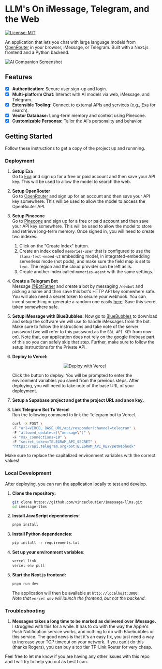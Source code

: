 # LLM's On iMessage, Telegram, and the Web

[![License: MIT](https://img.shields.io/badge/License-MIT-yellow.svg)](https://opensource.org/licenses/MIT)

An application that lets you chat with large language models from [OpenRouter](https://openrouter.ai/models) in your browser, iMessage, or Telegram. Built with a Next.js frontend and a Python backend.

![AI Companion Screenshot](https://place-hold.it/1280x720?text=App+Screenshot+Here)

## Features
- [x] **Authentication:** Secure user sign-up and login.
- [x] **Multi-platform Chat:** Interact with AI models via web, iMessage, and Telegram.
- [x] **Extensible Tooling:** Connect to external APIs and services (e.g., Exa for search).
- [x] **Vector Database:** Long-term memory and context using Pinecone.
- [x] **Customizable Personas:** Tailor the AI's personality and behavior.

## Getting Started

Follow these instructions to get a copy of the project up and runnning.


### Deployment

1. **Setup Exa** <br>
 Go to [Exa](https://dashboard.exa.ai/login?redirect=/home) and sign up for a free or paid account and then save your API key. This will be used to allow the model to search the web.

2. **Setup OpenRouter** <br>
 Go to [OpenRouter](https://openrouter.ai/models) and sign up for an account and then save your API key somewhere. This will be used to allow the model to access the OpenRouter API.

3. **Setup Pinecone** <br>
 Go to [Pinecone](https://www.pinecone.io/pricing) and sign up for a free or paid account and then save your API key somewhere. This will be used to allow the model to store and retrieve long-term memory. Once signed in, you will need to create two indexes:
    1. Click on the "Create Index" button.
    2. Create an index called `memories-user` that is configured to use the `llama-text-embed-v2` embedding model, in integrated-embedding serverless mode (not pods), and make sure the field map is set to `text`. The region and the cloud provider can be left as is. 
    3. Create another index called `memories-agent` with the same settings.

4. **Create a Telegram Bot** <br>
 Message [@BotFather](https://t.me/BotFather) and create a bot by messaging `/newbot` and picking a name and then save this bot's HTTP API key somewhere safe. You will also need a secret token to secure your webhook. You can invent something or generate a random one easily [here](https://randomkeygen.com). Save this secret token somewhere safe.

5. **Setup iMessage with BlueBubbles:**
Now go to [BlueBubbles](https://bluebubbles.app/install/) to download and setup the software we will use to handle iMessages from the bot. Make sure to follow the instructions and take note of the server password (we will refer to this password as the `BBL_API_KEY` from now on). Note that, our application does not rely on the google firebase part of this so you can safely skip that step. Further, make sure to follow the setup instructions for the Private API.

6.  **Deploy to Vercel:**
    <div align="center">
      <a href="https://vercel.com/new/clone?repository-url=https://github.com/vincecloutier/imessage-llms&env=BBL_API_KEY,EXA_API_KEY,OPENROUTER_API_KEY,PINECONE_API_KEY,TELEGRAM_API_KEY,TELEGRAM_API_SECRET">
        <img src="https://vercel.com/button" alt="Deploy with Vercel"/>
      </a>
    </div>
    <p>Click the button to deploy. You will be prompted to enter the environment variables you saved from the previous steps. After deploying, you will need to take note of the base URL of your deployment.</p>

7. **Setup a Supabase project and get the project URL and anon key.** <br>


8. **Link Telegram Bot To Vercel** <br>
Run the following command to link the Telegram bot to Vercel. 
    ```bash
    curl -X POST \
    -F "url=VERCEL_BASE_URL/api/responder?channel=telegram" \
    -F "allowed_updates=[\"message\"]" \
    -F "max_connections=10" \
    -F "secret_token=TELEGRAM_API_SECRET" \
    "https://api.telegram.org/botTELEGRAM_API_KEY/setWebhook"
    ```
Make sure to replace the capitalized environment variables with the correct values!

### Local Development
After deploying, you can run the application locally to test and develop.

1.  **Clone the repository:**
    ```bash
    git clone https://github.com/vincecloutier/imessage-llms.git
    cd imessage-llms
    ```

2.  **Install JavaScript dependencies:**
    ```bash
    pnpm install
    ```

3.  **Install Python dependencies:**
    ```bash
    pip install -r requirements.txt
    ```

4.  **Set up your environment variables:**
    ```bash
    vercel link
    vercel env pull
    ```

5.  **Start the Next.js frontend:**
    ```bash
    pnpm run dev
    ```
    The application will then be available at `http://localhost:3000`. <br> _Note that `vercel dev` will launch the frontend, but not the backend._


### Troubleshooting
1. **Messages takes a long time to be marked as delivered over iMessage.** <br>
I struggled with this for a while. It has to do with the way the Apple's Push Notification service works, and nothing to do with Bluebubbles or this service. The good news is that it's an easy fix, you just need a way to increase your TCP timeout on your network. If you can't do this (thanks Rogers), you can buy a top tier TP-Link Router for very cheap.

Feel free to let me know if you are having any other issues with this repo and I will try to help you out as best I can.